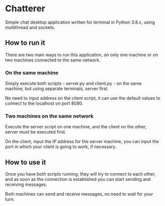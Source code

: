 # Chatterer

Simple chat desktop application written for terminal in Python 3.8.x, using multithread and sockets.

## How to run it

There are two main ways to run this application, on only one machine or on two machines connected to the same network.

### On the same machine

Simply execute both scripts - server.py and client.py - on the same machine, but using separate terminals, server first.

No need to input address on the client script, it can use the default values to connect to the localhost on port 8080.

### Two machines on the same network

Execute the server script on one machine, and the client on the other, server must be executed first.

On the client, input the IP address for the server machine, you can input the port in which your client is going to work, if necessary.

## How to use it

Once you have both scripts running, they will try to connect to each other, and as soon as the connection is established you can start sending and receiving messages.

Both machines can send and receive messages, no need to wait for your turn.